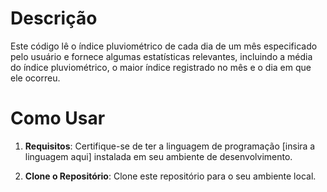# Descrição

Este código lê o índice pluviométrico de cada dia de um mês especificado pelo usuário e fornece algumas estatísticas relevantes, incluindo a média do índice pluviométrico, o maior índice registrado no mês e o dia em que ele ocorreu.

# Como Usar

1. **Requisitos**: Certifique-se de ter a linguagem de programação [insira a linguagem aqui] instalada em seu ambiente de desenvolvimento.

2. **Clone o Repositório**: Clone este repositório para o seu ambiente local.

